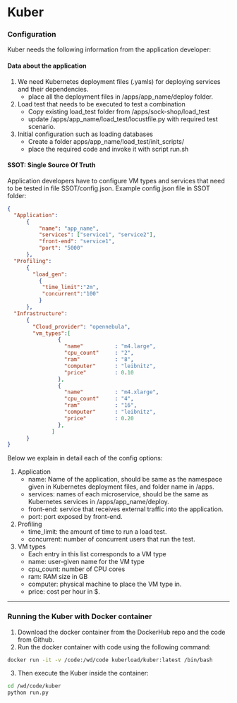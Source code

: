
# Kuber

### Configuration

Kuber needs the following information from the application developer:

#### Data about the application

1. We need Kubernetes deployment files (.yamls) for deploying services and their dependencies.
   - place all the deployment files in /apps/app_name/deploy folder.
2. Load test that needs to be executed to test a combination
   - Copy existing load_test folder from /apps/sock-shop/load_test
   - update /apps/app_name/load_test/locustfile.py with required test scenario.
3. Initial configuration such as loading databases
   - Create a folder apps/app_name/load_test/init_scripts/
   - place the required code and invoke it with script run.sh

#### SSOT: Single Source Of Truth

Application developers have to configure VM types and services that need to be tested in file SSOT/config.json.
Example config.json file in SSOT folder:

``` json
{
  "Application": 
      {
          "name": "app_name",
          "services": ["service1", "service2"],
          "front-end": "service1",
          "port": "5000"
      },
  "Profiling":
      {
        "load_gen":
          {
           "time_limit":"2m",
           "concurrent":"100"
          }
      },
  "Infrastructure":
      {
        "Cloud_provider": "opennebula",
        "vm_types":[
                {
                  "name"          : "m4.large",
                  "cpu_count"     : "2",
                  "ram"           : "8",
                  "computer"      : "leibnitz",
                  "price"         : 0.10
                },
                {
                  "name"          : "m4.xlarge",
                  "cpu_count"     : "4",
                  "ram"           : "16",
                  "computer"      : "leibnitz",
                  "price"         : 0.20
                },
              ]
      }
}
```
Below we explain in detail each of the config options:
1. Application
   - name: Name of the application, should be same as the namespace given in Kubernetes deployment files, and folder name in /apps.
   - services: names of each microservice, should be the same as Kubernetes services in /apps/app_name/deploy.
   - front-end: service that receives external traffic into the application.
   - port: port exposed by front-end.
2. Profiling 
   - time_limit: the amount of time to run a load test.
   - concurrent: number of concurrent users that run the test.
3. VM types
   - Each entry in this list corresponds to a VM type
   - name: user-given name for the VM type
   - cpu_count: number of CPU cores
   - ram: RAM size in GB
   - computer: physical machine to place the VM type in.
   - price: cost per hour in $.
   
---
### Running the Kuber with Docker container
1. Download the docker container from the DockerHub repo and the code from Github.
2. Run the docker container with code using the following command:
```sh
docker run -it -v /code:/wd/code kuberload/kuber:latest /bin/bash
```
3. Then execute the Kuber inside the container:
```sh
cd /wd/code/kuber
python run.py
```
